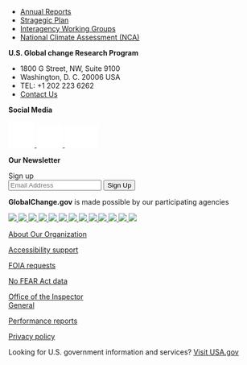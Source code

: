 <footer class="usa-footer">
    <div class="usa-footer__primary-section">
        <div class="grid-container">
            <nav class="usa-footer__nav" aria-label="Footer navigation">
                <ul class="grid-row grid-gap">
                    <li class="
              mobile-lg:grid-col-auto
              usa-footer__primary-content
            ">
                        <a class="usa-footer__primary-link" href="javascript:void(0);"> Annual Reports</a>
                    </li>
                    <li class="
              mobile-lg:grid-col-auto
              usa-footer__primary-content
            ">
                        <a class="usa-footer__primary-link" href="javascript:void(0);">Stragegic Plan</a>
                    </li>
                    <li class="
              mobile-lg:grid-col-auto
              usa-footer__primary-content
            ">
                        <a class="usa-footer__primary-link" href="javascript:void(0);">Interagency Working Groups</a>
                    </li>
                    <li class="
              mobile-lg:grid-col-auto
              usa-footer__primary-content
            ">
                        <a class="usa-footer__primary-link" href="javascript:void(0);">National Climate Assessment
                            (NCA)</a>
                    </li>
                </ul>
            </nav>
        </div>
    </div>
    <div class="usa-footer__secondary-section">
        <div class="grid-container">
            <div class="grid-row grid-gap">
                <div class="
              usa-footer__logo
              grid-row
              mobile-lg:grid-col-auto desktop:grid-col-5">
                    <div class="mobile-lg:grid-col-12">
                        <p class="margin-0"><strong>U.S. Global change Research Program</strong></p>
                        <ul class="add-list-reset margin-0">
                            <li>1800 G Street, NW, Suite 9100</li>
                            <li>Washington, D. C. 20006 USA</li>
                            <li>TEL: +1 202 223 6262</li>
                            <li><a href="mailto:">Contact Us</a></li>
                        </ul>
                    </div>
                </div>
                <div class="mobile-lg:grid-col-12 desktop:grid-col-3">
                    <p class="margin-0"><strong>Social Media</strong></p>
                    <div class="social-media-icons">
                        <a href="">
                            <img src="../../assets/../../assets/icons/icon-facebook.svg">
                        </a>
                        <a href="">
                            <img src="../../assets/../../assets/icons/icon-twitter.svg">
                        </a>
                        <a href="">
                            <img src="../../assets/../../assets/icons/icon-youTube.svg">
                        </a>
                    </div>
                </div>
                <div class="mobile-lg:grid-col-12 desktop:grid-col-4">
                    <p class="margin-0"><strong>Our Newsletter</strong></p>
                    <section aria-label="Newsletter component">
                        <form class="usa-search" role="email">
                            <label class="usa-sr-only" for="email-field">Sign up</label>
                            <div class="newsletter">
                                <input class="usa-input" id="email-field" type="email" name="Sign up"
                                    placeholder="Email Address" />
                                <button class="usa-button" type="submit">
                                    <span class="usa-search__submit-text">Sign Up </span>
                                </button>
                            </div>
                        </form>
                    </section>
                </div>
            </div>
        </div>
    </div>
    <div class="usa-footer__tertiary-section">
        <div class="grid-container">
            <div class="grid-row grid-gap-lg flex-align-center">
                <div class="desktop:grid-col-4">
                    <div>
                        <p>
                            <strong>GlobalChange.gov</strong> is made possible by our participating agencies
                        </p>
                    </div>
                </div>
                <div class="desktop:grid-col-8 seals-small">
                    <div class="grid-row flex-justify-center">
                        <a href="">
                            <img src="../../assets/customImages/seals/small/USDA-55px.png" />
                        </a>
                        <a href="">
                            <img src="../../assets/customImages/seals/small/DOC-55px.png" />
                        </a>
                        <a href="">
                            <img src="../../assets/customImages/seals/small/DOD-55px.png" />
                        </a>
                        <a href="">
                            <img src="../../assets/customImages/seals/small/DOE-55px.png" />
                        </a>
                        <a href="">
                            <img src="../../assets/customImages/seals/small/HHS-55px.png" />
                        </a>
                        <a href="">
                            <img src="../../assets/customImages/seals/small/DOI-55px.png" />
                        </a>
                        <a href="">
                            <img src="../../assets/customImages/seals/small/DOS-55px.png" />
                        </a>
                        <a href="">
                            <img src="../../assets/customImages/seals/small/DOT-55px.png" />
                        </a>
                        <a href="">
                            <img src="../../assets/customImages/seals/small/EPA-55px.png" />
                        </a>
                        <a href="">
                            <img src="../../assets/customImages/seals/small/NASA-55px.png" />
                        </a>
                        <a href="">
                            <img src="../../assets/customImages/seals/small/NSF-55px.png" />
                        </a>
                        <a href="">
                            <img src="../../assets/customImages/seals/small/Smithsonian-55px.png" />
                        </a>
                        <a href="">
                            <img src="../../assets/customImages/seals/small/USAID-55px.png" />
                        </a>
                    </div>
                </div>
            </div>
        </div>
    </div>
        <div class="usa-footer__fourth-section">
            <div class="grid-container">
                <div class="grid-row grid-gap-lg">
                    <div class="grid-col-3">
                        <div>
                            <p>
                                <a href="">About Our Organization</a>
                            </p>
                            <p>
                                <a href="">Accessibility support</a>
                            </p>
                        </div>
                    </div>
                    <div class="grid-col-3">
                        <div>
                            <p>
                                <a href="">FOIA requests</a>
                            </p>
                            <p>
                                <a href="">No FEAR Act data</a>
                            </p>
                        </div>
                    </div>
                    <div class="grid-col-3">
                        <div>
                            <p>
                                <a href="">Office of the Inspector <br /> General</a>
                            </p>
                        </div>
                    </div>
                    <div class="grid-col-3">
                        <div>
                            <p>
                                <a href="">Performance reports</a>
                            </p>
                            <p>
                                <a href="">Privacy policy</a>
                            </p>
                        </div>
                    </div>
                </div>
            </div>
        </div>
        <div class="usa-footer__fifth-section">
            <div class="grid-container">
                <div class="grid-row grid-gap-lg">
                    <div class="grid-col-auto">
                        <div>
                            <p class="padding-0">
                                Looking for U.S. government information and services? <a
                                    href="https://www.usa.gov/">Visit USA.gov</a>
                            </p>
                        </div>
                    </div>
                </div>
            </div>
        </div>
</footer>